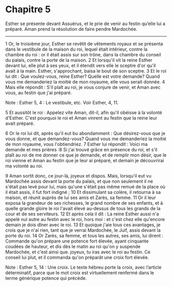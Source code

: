 # Chapitre 5

Esther se présente devant Assuérus, et le prie de venir au festin qu’elle lui a préparé.
Aman prend la résolution de faire pendre Mardochée.

***

1 Or, le troisième jour, Esther se revêtit de vêtements royaux et se présenta dans le vestibule de la maison du roi, lequel était intérieur, contre la chambre du roi : or il était assis sur son trône, dans la chambre du conseil du palais, contre la porte de la maison. 2 Et lorsqu'il vit la reine Esther devant lui, elle plut à ses yeux, et il étendit vers elle le sceptre d'or qu'il avait à la main. Esther, s'approchant, baisa le bout de son sceptre. 3 Et le roi lui dit : Que voulez-vous, reine Esther? Quelle est votre demande? Quand vous me demanderiez la moitié de mon royaume, elle vous serait donnée. 4 Mais elle répondit : S'il plaît au roi, je vous conjure de venir, et Aman avec vous, au festin que j'ai préparé.

<span class="bible-note">Note : </span> Esther 5, 4 : Le vestibule, etc. Voir Esther, 4, 11.

5 Et aussitôt le roi : Appelez vite Aman, dit-il, afin qu'il obéisse à la volonté d'Esther. C'est pourquoi le roi et Aman vinrent au festin que la reine leur avait préparé.


6 Or le roi lui dit, après qu'il eut bu abondamment : Que désirez-vous que je vous donne, et que demandez-vous? Quand vous me demanderiez la moitié de mon royaume, vous l'obtiendriez. 7 Esther lui répondit : Voici ma demande et mes prières :8 Si j'ai trouvé grâce en présence du roi, et s'il plaît au roi de me donner ce que je demande, et de remplir mon désir, que le roi vienne et Aman au festin que je leur ai préparé, et demain je découvrirai ma volonté au roi.


9 Aman sortit donc, ce jour-là, joyeux et dispos. Mais, lorsqu'il eut vu Mardochée assis devant la porte du palais, et que non seulement il ne s'était pas levé pour lui, mais qu'une s'était pas même remué de la place où il était assis, il fut fort indigné ; 10 Et dissimulant sa colère, il retourna à sa maison, et réunit auprès de lui ses amis et Zarès, sa femme. 11 Or il leur exposa la grandeur de ses richesses, le grand nombre de ses enfants, et à quelle grande gloire le roi l'avait élevé au-dessus de tous les grands de la cour et de ses serviteurs. 12 Et après cela il dit : La reine Esther aussi n'a appelé nul autre au festin avec le roi, hors moi : et c'est chez elle qu'encore demain je dois dîner avec le roi. 13 Et quoique j'aie tous ces avantages, je crois que je n'ai rien, tant que je verrai Mardochée, le Juif, assis devant la porte du roi. 14 Or Zarès, sa femme, et tous les autres, ses amis, lui dirent : Commande qu'on prépare une potence fort élevée, ayant cinquante coudées de hauteur, et dis dès le matin
au roi qu'on y suspende Mardochée, et c'est ainsi que. joyeux, tu iras avec le roi au festin. Ce conseil lui plut, et il commanda qu'on préparât une croix fort élevée.

<span class="bible-note">Note : </span> Esther 5, 14 : Une croix. Le texte hébreu porte la croix, avec l’article déterminatif, parce que le mot croix est virtuellement renfermé dans le terme générique potence qui précède.

